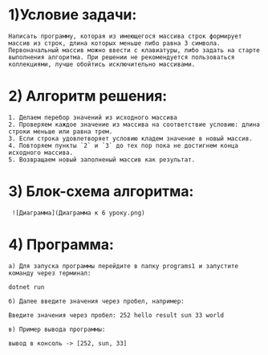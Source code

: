 # 1)Условие задачи:
	Написать программу, которая из имеющегося массива строк формирует массив из строк, длина которых меньше либо равна 3 символа. Первоначальный массив можно ввести с клавиатуры, либо задать на старте выполнения алгоритма. При решении не рекомендуется пользоваться коллекциями, лучше обойтись исключительно массивами.
		
# 2) Алгоритм решения:
	1. Делаем перебор значений из исходного массива
	2. Проверяем каждое значение из массива на соответствие условию: длина строки меньше или равна трем.
	3. Если строка удовлетворяет условию кладем значение в новый массив.
	4. Повторяем пункты `2` и `3` до тех пор пока не достигнем конца исходного массива.
	5. Возвращаем новый заполненый массив как результат.
			
# 3) Блок-схема алгоритма:

 	 ![Диаграмма](Диаграмма к 6 уроку.png)
		
# 4) Программа:
	a) Для запуска программы перейдите в папку programs1 и запустите команду через терминал:
	
	dotnet run 
	
	б) Далее введите значения через пробел, например:
	
	Введите значения через пробел: 252 hello result sun 33 world
	
	в) Пример вывода программы:
	
	вывод в консоль -> [252, sun, 33]
